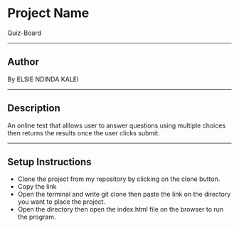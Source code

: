 # Project Name
Quiz-Board

***
## Author
By ELSIE NDINDA KALEI

***
## Description
An online test that alllows user to answer questions using multiple choices then returns the results once the user clicks submit.

***
## Setup Instructions
* Clone the project from my repository by clicking on the clone button.
* Copy the link
* Open the terminal and write git clone then paste the link on the directory you want to place the project.
* Open the directory then open the index.html file on the browser to run the program.
